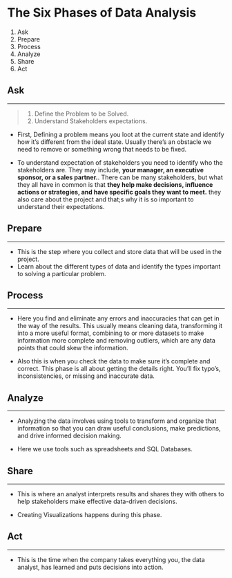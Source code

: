 # The Six Phases of Data Analysis

1. Ask
2. Prepare
3. Process
4. Analyze
5. Share
6. Act

## Ask

---

> 1. Define the Problem to be Solved.
> 2. Understand Stakeholders expectations.

- First, Defining a problem means you loot at the current state and identify how it’s different from the ideal state. Usually there’s an obstacle we need to remove or something wrong that needs to be fixed.

- To understand expectation of stakeholders you need to identify who the stakeholders are. They may include, **your manager, an executive sponsor, or a sales partner.**. There can be many stakeholders, but what they all have in common is that **they help make decisions, influence actions or strategies, and have specific goals they want to meet.** they also care about the project and that;s why it is so important to understand their expectations.

## Prepare

---

- This is the step where you collect and store data that will be used in the project.
- Learn about the different types of data and identify the types important to solving a particular problem.

## Process

---

- Here you find and eliminate any errors and inaccuracies that can get in the way of the results. This usually means cleaning data, transforming it into a more useful format, combining to or more datasets to make information more complete and removing outliers, which are any data points that could skew the information.

- Also this is when you check the data to make sure it’s complete and correct. This phase is all about getting the details right. You’ll fix typo’s, inconsistencies, or missing and inaccurate data.

## Analyze

---

- Analyzing the data involves using tools to transform and organize that information so that you can draw useful conclusions, make predictions, and drive informed decision making.

- Here we use tools such as spreadsheets and SQL Databases.

## Share

---

- This is where an analyst interprets results and shares they with others to help stakeholders make effective data-driven decisions.

- Creating Visualizations happens during this phase.

## Act

---

- This is the time when the company takes everything you, the data analyst, has learned and puts decisions into action.
